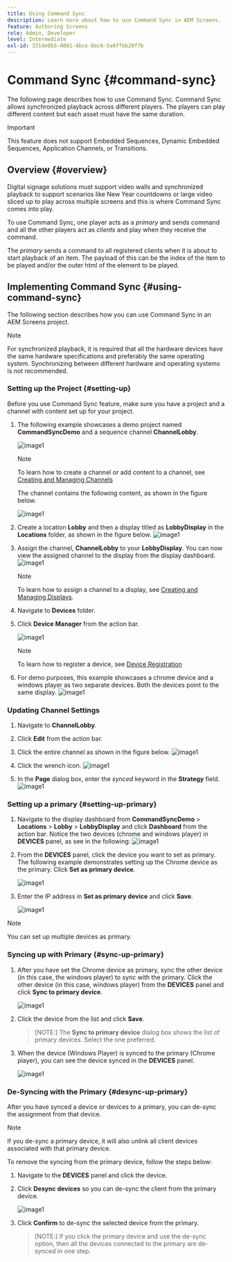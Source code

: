 ```yaml
---
title: Using Command Sync
description: Learn more about how to use Command Sync in AEM Screens.
feature: Authoring Screens
role: Admin, Developer
level: Intermediate
exl-id: 3314e0b5-0001-4bce-8ec6-5a6ffbb20f7b
---
```

# Command Sync {#command-sync}

The following page describes how to use Command Sync. Command Sync allows synchronized playback across different players. The players can play different content but each asset must have the same duration.

>[!IMPORTANT]
>
>This feature does not support Embedded Sequences, Dynamic Embedded Sequences, Application Channels, or Transitions.

## Overview {#overview}

Digital signage solutions must support video walls and synchronized playback to support scenarios like New Year countdowns or large video sliced up to play across multiple screens and this is where Command Sync comes into play.

To use Command Sync, one player acts as a *primary* and sends command and all the other players act as *clients* and play when they receive the command. 

The *primary* sends a command to all registered clients when it is about to start playback of an item. The payload of this can be the index of the item to be played and/or the outer html of the element to be played.

## Implementing Command Sync {#using-command-sync}

The following section describes how you can use Command Sync in an AEM Screens project.

>[!NOTE]
>
>For synchronized playback, it is required that all the hardware devices have the same hardware specifications and preferably the same operating system. Synchronizing between different hardware and operating systems is not recommended.

### Setting up the Project {#setting-up}

Before you use Command Sync feature, make sure you have a project and a channel with content set up for your project.

1. The following example showcases a demo project named **CommandSyncDemo** and a sequence channel **ChannelLobby**.

   ![image1](assets/command-sync/command-sync1-1.png)

   >[!NOTE]
   >
   >To learn how to create a channel or add content to a channel, see [Creating and Managing Channels](/help/user-guide/managing-channels.md)

   The channel contains the following content, as shown in the figure below.

   ![image1](assets/command-sync/command-sync2-1.png)

1. Create a location **Lobby** and then a display titled as **LobbyDisplay** in the **Locations** folder, as shown in the figure below.
   ![image1](assets/command-sync/command-sync3-1.png)

1. Assign the channel, **ChannelLobby** to your **LobbyDisplay**. You can now view the assigned channel to the display from the display dashboard.
    ![image1](assets/command-sync/command-sync4-1.png)

   >[!NOTE]
   >
   >To learn how to assign a channel to a display, see [Creating and Managing Displays](/help/user-guide/managing-displays.md).

1. Navigate to **Devices** folder.
1. Click **Device Manager** from the action bar.

   ![image1](assets/command-sync5.png)

   >[!NOTE]
   >
   >To learn how to register a device, see [Device Registration](/help/user-guide/device-registration.md)

1. For demo purposes, this example showcases a chrome device and a windows player as two separate devices. Both the devices point to the same display.
   ![image1](assets/command-sync6.png)

### Updating Channel Settings

1. Navigate to **ChannelLobby**.
1. Click **Edit** from the action bar.
1. Click the entire channel as shown in the figure below.
   ![image1](assets/command-sync/command-sync7-1.png)

1. Click the wrench icon.
   ![image1](assets/command-sync/command-sync8-1.png)

1. In the **Page** dialog box, enter the *synced* keyword in the **Strategy** field.
   ![image1](assets/command-sync/command-sync9-1.png)


### Setting up a primary {#setting-up-primary}

1. Navigate to the display dashboard from **CommandSyncDemo** > **Locations**  > **Lobby** > **LobbyDisplay** and click **Dashboard** from the action bar.
Notice the two devices (chrome and windows player) in **DEVICES** panel, as see in the following:
      ![image1](assets/command-sync/command-sync10-1.png)

1. From the **DEVICES** panel, click the device you want to set as primary. The following example demonstrates setting up the Chrome device as the primary. Click **Set as primary device**.

    ![image1](assets/command-sync/command-sync11-1.png)

1. Enter the IP address in **Set as primary device** and click **Save**. 

   ![image1](assets/command-sync/command-sync12-1.png)

>[!NOTE]
>
>You can set up multiple devices as primary.

### Syncing up with Primary {#sync-up-primary}

1. After you have set the Chrome device as primary, sync the other device (in this case, the windows player) to sync with the primary.
Click the other device (in this case, windows player) from the **DEVICES** panel and click **Sync to primary device**.

   ![image1](assets/command-sync/command-sync13-1.png)

1. Click the device from the list and click **Save**.

   >[NOTE:]
   > The **Sync to primary device** dialog box shows the list of primary devices. Select the one preferred.

1. When the device (Windows Player) is synced to the primary (Chrome player), you can see the device synced in the **DEVICES** panel.

   ![image1](assets/command-sync/command-sync14-1.png)

### De-Syncing with the Primary {#desync-up-primary}

After you have synced a device or devices to a primary, you can de-sync the assignment from that device. 

>[!NOTE]
>
>If you de-sync a primary device, it will also unlink all client devices associated with that primary device.

To remove the syncing from the primary device, follow the steps below:

1. Navigate to the **DEVICES** panel  and click the device.

1. Click **Desync devices** so you can de-sync the client from the primary device.

   ![image1](assets/command-sync/command-sync15-1.png)

1. Click **Confirm** to de-sync the selected device from the primary.

   >[NOTE:]
   > If you click the primary device and use the de-sync option, then all the devices connected to the primary are de-synced in one step.
